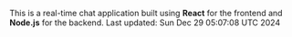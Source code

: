 This is a real-time chat application built using **React** for the frontend and **Node.js** for the backend.
Last updated: Sun Dec 29 05:07:08 UTC 2024
